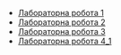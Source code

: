 <div>
  <ul>
<li><a href="https://github.com/deadshotgo/java-course/tree/main/Java1">Лабораторна робота 1</a> </li>
<li><a href="https://github.com/deadshotgo/java-course/tree/main/Java2">Лабораторна робота 2</a> </li>
<li><a href="https://github.com/deadshotgo/java-course/tree/main/Java3">Лабораторна робота 3</a> </li>
<li><a href="https://github.com/deadshotgo/java-course/tree/main/Java4_1">Лабораторна робота 4_1</a> </li>
  </ul>
</div>
